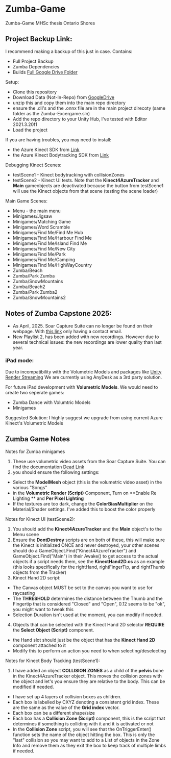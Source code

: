 # Zumba-Game
 Zumba-Game MHSc thesis Ontario Shores 

## Project Backup Link:
I recommend making a backup of this just in case.
Contains:
- Full Project Backup
- Zumba Dependencies
- Builds
[Full Google Drive Folder](https://drive.google.com/drive/folders/1AukuDvS9npfJWukepsk6qU5TNqTcMhy0?usp=sharing)

Setup:
- Clone this repository
- Download Data (Not-In-Repo) from [GoogleDrive](https://drive.google.com/drive/folders/1n_O-T5-DuQffEQpL_IYX3dzj7yEDTTIy?usp=sharing)
- unzip this and copy them into the main repo directory
- ensure the .dll's and the .onnx file are in the main project direcoty (same folder as the Zumba-Excergame.sln)
- Add the repo directory to your Unity Hub, I've tested with Editor 2021.3.20f1
- Load the project

If you are having troubles, you may need to install:
- the Azure Kinect SDK from [Link](https://github.com/microsoft/Azure-Kinect-Sensor-SDK/blob/develop/docs/usage.md)
- the Azure Kinect Bodytracking SDK from [Link](https://www.microsoft.com/en-us/download/details.aspx?id=101454)


Debugging Kinect Scenes:
- testScene1 - Kinect bodytracking with collisionZones
- testScene2 - Kinect UI tests. Note that the **Kinect4AzureTracker** and **Main** gameobjects are deactivated because the button from testScene1 will use the Kinect objects from that scene (testing the scene loader)

Main Game Scenes:
- Menu - the main menu
- Minigames/Jigsaw
- Minigames/Matching Game
- Minigames/Word Scramble
- Minigames/Find Me/Find Me Hub
- Minigames/Find Me/Harbour Find Me
- Minigames/Find Me/Island Find Me
- Minigames/Find Me/New City
- Minigames/Find Me/Park
- Minigames/Find Me/Camping
- Minigames/Find Me/HighWayCountry
- Zumba/Beach
- Zumba/Park Zumba
- Zumba/SnowMountains
- Zumba/Beach2
- Zumba/Park Zumba2
- Zumba/SnowMountains2

## Notes of Zumba Capstone 2025:
- As April, 2025. Soar Capture Suite can no longer be found on their webpage. With [this link](https://streamsoar.com/) only having a contact email.
- New Playlist 2, has been added with new recordings. However due to several technical issues: the new recordings are lower quality than last year.

### iPad mode: 
Due to incompatibility with the Volumetric Models and packages like [Unity Render Streaming](https://docs.unity3d.com/Packages/com.unity.renderstreaming@3.1/manual/index.html)
We are currently using AnyDesk as a 3rd party solution.

For future iPad development with **Volumetric Models**.
We would need to create two seperate games: 
- Zumba Dance with Volumtric Models
- Minigames

Suggested Solution:
I highly suggest we upgrade from using current Azure Kinect's Volumetric Models

## Zumba Game Notes
Notes for Zumba minigames
1. These use volumetric video assets from the Soar Capture Suite.  You can find the documentation [Dead Link](https://www.streamsoar.com/documentation/unity-package)
2. you should ensure the following settings:
* Select the **ModelMesh** object (this is the volumetric video asset) in the various "Songs"
* in the **Volumetric Render (Script)** Component, Turn on **Enable Re Lighting ** and **Per Pixel Lighting**
* If the textures are too dark, change the **ColorBiasMultiplier** on the Material/Shader settings.  I've added this to boost the color properly

Notes for Kinect UI (testScene2):
1. You should add the **Kinect4AzureTracker** and the **Main** object's to the Menu scene
2. Ensure the **DontDestroy** scripts are on both of these, this will make sure the Kinect is initialized ONCE and never destroyed, your other scenes should do a GameObject.Find("Kinect4AzureTracker") and GameObject.Find("Main") in their Awake() to get access to the actual objects if a script needs them, see the **KinectHand2D.cs** as an example (this looks specifically for the rightHand, rightFingerTip, and rightThumb objects from the Tracker)
3. Kinect Hand 2D script:
* The Canvas object MUST be set to the canvas you want to use for raycasting
* The **THRESHOLD** determines the distance between the Thumb and the Fingertip that is considered "Closed" and "Open", 0.12 seems to be "ok", you might want to tweak this
* Selection Duration isn't used at the moment, you can modify if needed.
4. Objects that can be selected with the Kinect Hand 2D selector **REQUIRE** the **Select Object (Script)** component.  
* the Hand slot should just be the object that has the **Kinect Hand 2D** component attached to it
* Modify this to perform an action you need to when selecting/deselecting

Notes for Kinect Body Tracking (testScene1):
1. I have added an object **COLLISION ZONES** as a child of the **pelvis** bone in the Kinect4AzureTracker object. This moves the collision zones with the object and let's you ensure they are relative to the body.  This can be modified if needed.
* I have set up 4 layers of collision boxes as children.
* Each box is labelled by CXYZ denoting a consistent grid index.  These are the same as the value of the **Grid index** vector. 
* Each box can be a different shape/size 
* Each box has a **Collision Zone (Script)** component, this is the script that determines if something is colliding with it and it is activated or not
* In the **Collision Zone** script, you will see that the OnTriggerEnter() function sets the name of the object hitting the box.  This is only the "last" collision so you may want to add to a List of objects in the Zone Info and remove them as they exit the box to keep track of multiple limbs if needed.

